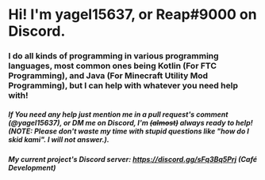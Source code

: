 # Hi! I'm yagel15637, or Reap#9000 on Discord.

### I do all kinds of programming in various programming languages, most common ones being Kotlin (For FTC Programming), and Java (For Minecraft Utility Mod Programming), but I can help with whatever you need help with!

##### If You need any help just mention me in a pull request's comment (@yagel15637), or DM me on Discord, I'm ~~(almost)~~ always ready to help! (NOTE: Please don't waste my time with stupid questions like "how do I skid kami". I will not answer.).

##### My current project's Discord server: https://discord.gg/sFq3Bq5Prj (Café Development)
